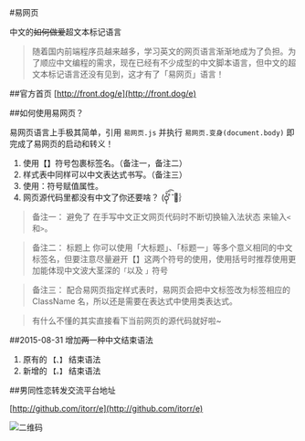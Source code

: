 #易网页

中文的<del>如何做爱</del>超文本标记语言


>随着国内前端程序员越来越多，学习英文的网页语言渐渐地成为了负担。为了顺应中文编程的需求，现在已经有不少成型的中文脚本语言，但中文的超文本标记语言还没有见到，这才有了「易网页」语言！

##官方首页
[http://front.dog/e](http://front.dog/e)

##如何使用易网页？

易网页语言上手极其简单，引用 `易网页.js` 并执行 `易网页.变身(document.body)` 即完成了易网页的启动和转义！

1. 使用【】符号包裹标签名。（备注一，备注二）
2. 样式表中同样可以中文表达式书写。（备注三）
3. 使用：符号赋值属性。
4. 网页源代码里都没有中文了你还要啥？ (ᴑ̨̨̍̆͞͡ ͦ̆ ॑ᵓ̩̗̍

<blockquote id="备注一" class="引用 类一">备注一：	避免了 在手写中文正文网页代码时不断切换输入法状态 来输入<code class="代码">&lt;</code>和<code class="代码">&gt;</code>。
</blockquote>

 <blockquote id="备注二" class="引用">备注二：	标题上 你可以使用「大标题」、「标题一」等多个意义相同的中文标签名，但要注意尽量避开【】这两个符号的使用，使用括号时推荐使用更加能体现中文波大茎深的<code class="代码">「</code>以及 <code class="代码">」</code>符号
</blockquote>

<blockquote id="备注三" class="引用">备注三：	配合易网页指定样式表时，易网页会把中文标签改为标签相应的 ClassName 名，所以还是需要在表达式中使用类表达式。
</blockquote>

<blockquote id="备注四" class="引用">
	有什么不懂的其实直接看下当前网页的源代码就好啦~
</blockquote>

##2015-08-31 增加<del>两</del>一种中文结束语法

1. 原有的 `【、】` 结束语法
2. 新增的 `【。】` 结束语法

##男同性恋转发交流平台地址

[http://github.com/itorr/e](http://github.com/itorr/e)


![二维码](http://ww4.sinaimg.cn/large/a15b4afegw1evl6fnyss1j205k05kdg3)